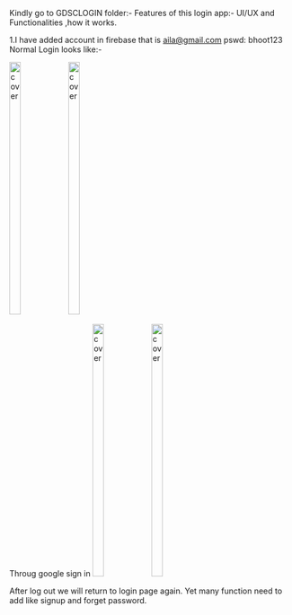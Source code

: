 Kindly go to GDSCLOGIN folder:-
Features of this login app:-
UI/UX and Functionalities ,how it works.

1.I have added account in firebase that is 
aila@gmail.com
pswd: bhoot123
Normal Login looks like:-

<img width="20%" height = "450px" src="https://user-images.githubusercontent.com/104529563/215080732-216035e2-3ccf-4732-8814-dd8ec4de3cdf.png" alt="cover" />
<img width="20%" height = "450px" src="https://user-images.githubusercontent.com/104529563/215080970-f8d17bc7-b2fc-4a5a-b741-aafe85553831.png" alt="cover" />




Throug google sign in
<img width="20%" height = "450px" src="https://user-images.githubusercontent.com/104529563/215116649-8e460bca-1b33-4e72-b9f5-56dfd658e029.png" alt="cover" />
<img width="20%" height = "450px" src="(https://user-images.githubusercontent.com/104529563/215158136-0be495c7-3c5a-4e7e-88ab-c195a21a95aa.png)" alt="cover" />





After log out we will return to login page again.
Yet many function need to add like signup and forget password.


